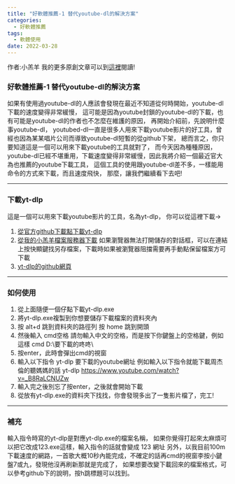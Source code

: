 ```yaml
---
title: "好軟體推薦-1 替代youtube-dl的解決方案"
categories:
  - 好軟體推薦
tags: 
  - 軟體使用
date: 2022-03-28
---
```


作者:小羔羊
我的更多原創文章可以到[這裡](https://lamb.tw/)閱讀!

### 好軟體推薦-1 替代youtube-dl的解決方案

如果有使用過youtube-dl的人應該會發現在最近不知道從何時開始，youtube-dl下載的速度變得非常緩慢，
這可能是因為youtube封鎖的youtube-dl的下載，也有可能是youtube-dl的作者也不怎麼在維護的原因，
再開始介紹前，先說明什麼事youtube-dl，
youtubed-dl一直是很多人用來下載youtube影片的好工具，曾經也因為某某唱片公司而導致youtube-dl短暫的從github下架，
總而言之，你只要知道這是一個可以用來下載youtube的工具就對了，
而今天因為種種原因，youtube-dl已經不堪重用，下載速度變得非常緩慢，因此我將介紹一個最近官大為也推薦的youtube下載工具，
這個工具的使用跟youtube-dl差不多，一樣能用命令的方式來下載，而且速度飛快，
那麼，讓我們繼續看下去吧!

---


### 下載yt-dlp

這是一個可以用來下載youtube影片的工具，名為yt-dlp，
你可以從這裡下載→

1. [從官方github下載點下載yt-dlp](https://github.com/yt-dlp/yt-dlp/releases/latest/download/yt-dlp.exe)
1. [從我的小羔羊檔案服務器下載](https://file.lamb.tw/f/7658d56e1c6c401badc7/?dl=1)
如果瀏覽器無法打開儲存的對話框，可以在連結上按快顯鍵找另存檔案，下載時如果被瀏覽器阻擋需要再手動點保留檔案方可下載
1. [yt-dlp的github網頁](https://github.com/yt-dlp/yt-dlp)


---


### 如何使用


1. 從上面隨便一個仔點下載yt-dlp.exe
1. 將yt-dlp.exe複製到你想要儲存下載檔案的資料夾內
1. 按
alt+d 跳到資料夾的路徑列
按
home 跳到開頭
1. 然後輸入
cmd空格
請勿輸入中文的空格，而是按下你鍵盤上的空格鍵，例如這樣
cmd D:\要下載的咚咚\
1. 按enter，此時會彈出cmd的視窗
1. 輸入以下指令
yt-dlp 要下載的youtube網址
例如輸入以下指令就能下載周杰倫的聽媽媽的話
yt-dlp https://www.youtube.com/watch?v=_B8RaLCNUZw
1. 輸入完之後別忘了按enter，之後就會開始下載
1. 從放有yt-dlp.exe的資料夾下找找，你會發現多出了一隻影片檔了，完工!


---


### 補充

輸入指令時寫的yt-dlp是對應yt-dlp.exe的檔案名稱，
如果你覺得打起來太麻煩可以把它改成123.exe這樣，輸入指令的話就會變成
123 網址
另外，以我目前100m下載速度的網路，一首歌大概10秒內能完成，不確定的話再cmd的視窗李按小鍵盤7或九，發現他沒再刷新那就是完成了，
如果想要改變下載回來的檔案格式，可以參考github下的說明，按h跳標題可以找到。
